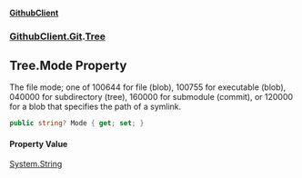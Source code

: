 #### [GithubClient](index 'index')
### [GithubClient.Git](GithubClient.Git 'GithubClient.Git').[Tree](GithubClient.Git.Tree 'GithubClient.Git.Tree')

## Tree.Mode Property

The file mode; one of 100644 for file (blob), 100755 for executable (blob), 040000 for subdirectory (tree), 160000 for submodule (commit), or 120000 for a blob that specifies the path of a symlink.

```csharp
public string? Mode { get; set; }
```

#### Property Value
[System.String](https://docs.microsoft.com/en-us/dotnet/api/System.String 'System.String')